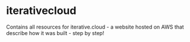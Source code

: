 # iterativecloud
Contains all resources for iterative.cloud - a website hosted on AWS that describe how it was built - step by step!
